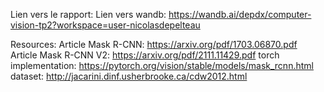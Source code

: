 Lien vers le rapport: 
Lien vers wandb: https://wandb.ai/depdx/computer-vision-tp2?workspace=user-nicolasdepelteau


Resources:
Article Mask R-CNN: https://arxiv.org/pdf/1703.06870.pdf
Article Mask R-CNN V2: https://arxiv.org/pdf/2111.11429.pdf
torch implementation: https://pytorch.org/vision/stable/models/mask_rcnn.html
dataset: http://jacarini.dinf.usherbrooke.ca/cdw2012.html

